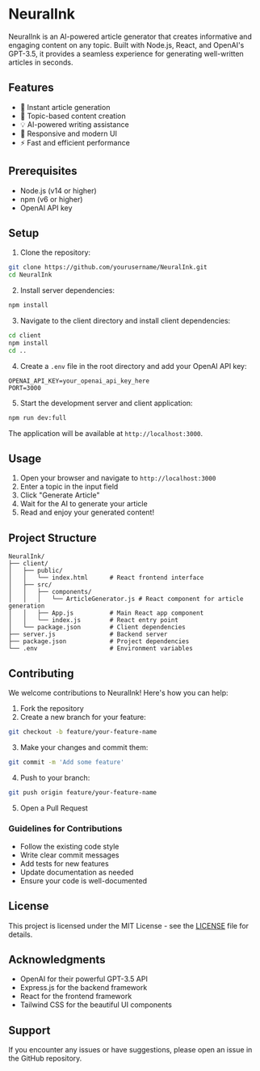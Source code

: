 # NeuralInk

NeuralInk is an AI-powered article generator that creates informative and engaging content on any topic. Built with Node.js, React, and OpenAI's GPT-3.5, it provides a seamless experience for generating well-written articles in seconds.

## Features

- 🚀 Instant article generation
- 🎯 Topic-based content creation
- 💡 AI-powered writing assistance
- 📱 Responsive and modern UI
- ⚡ Fast and efficient performance

## Prerequisites

- Node.js (v14 or higher)
- npm (v6 or higher)
- OpenAI API key

## Setup

1. Clone the repository:
```bash
git clone https://github.com/yourusername/NeuralInk.git
cd NeuralInk
```

2. Install server dependencies:
```bash
npm install
```

3. Navigate to the client directory and install client dependencies:
```bash
cd client
npm install
cd ..
```

4. Create a `.env` file in the root directory and add your OpenAI API key:
```
OPENAI_API_KEY=your_openai_api_key_here
PORT=3000
```

5. Start the development server and client application:
```bash
npm run dev:full
```

The application will be available at `http://localhost:3000`.

## Usage

1. Open your browser and navigate to `http://localhost:3000`
2. Enter a topic in the input field
3. Click "Generate Article"
4. Wait for the AI to generate your article
5. Read and enjoy your generated content!

## Project Structure

```
NeuralInk/
├── client/
│   ├── public/
│   │   └── index.html      # React frontend interface
│   ├── src/
│   │   ├── components/
│   │   │   └── ArticleGenerator.js # React component for article generation
│   │   ├── App.js          # Main React app component
│   │   └── index.js        # React entry point
│   └── package.json        # Client dependencies
├── server.js               # Backend server
├── package.json            # Project dependencies
└── .env                    # Environment variables
```

## Contributing

We welcome contributions to NeuralInk! Here's how you can help:

1. Fork the repository
2. Create a new branch for your feature:
```bash
git checkout -b feature/your-feature-name
```

3. Make your changes and commit them:
```bash
git commit -m 'Add some feature'
```

4. Push to your branch:
```bash
git push origin feature/your-feature-name
```

5. Open a Pull Request

### Guidelines for Contributions

- Follow the existing code style
- Write clear commit messages
- Add tests for new features
- Update documentation as needed
- Ensure your code is well-documented

## License

This project is licensed under the MIT License - see the [LICENSE](LICENSE) file for details.

## Acknowledgments

- OpenAI for their powerful GPT-3.5 API
- Express.js for the backend framework
- React for the frontend framework
- Tailwind CSS for the beautiful UI components

## Support

If you encounter any issues or have suggestions, please open an issue in the GitHub repository.